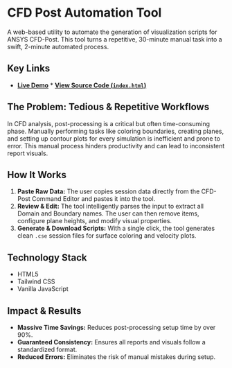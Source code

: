 # CFD Post Automation Tool

A web-based utility to automate the generation of visualization scripts for ANSYS CFD-Post. This tool turns a repetitive, 30-minute manual task into a swift, 2-minute automated process.



## Key Links

* **[Live Demo](https://your-username.github.io/your-repository-name/)** * **[View Source Code (`index.html`)](https://github.com/midhun16042000/CFD-POST-AUTOMATION-TOOL/blob/main/index.html)**

## The Problem: Tedious & Repetitive Workflows

In CFD analysis, post-processing is a critical but often time-consuming phase. Manually performing tasks like coloring boundaries, creating planes, and setting up contour plots for every simulation is inefficient and prone to error. This manual process hinders productivity and can lead to inconsistent report visuals.

## How It Works

1.  **Paste Raw Data:** The user copies session data directly from the CFD-Post Command Editor and pastes it into the tool.
2.  **Review & Edit:** The tool intelligently parses the input to extract all Domain and Boundary names. The user can then remove items, configure plane heights, and modify visual properties.
3.  **Generate & Download Scripts:** With a single click, the tool generates clean `.cse` session files for surface coloring and velocity plots.

## Technology Stack

* HTML5
* Tailwind CSS
* Vanilla JavaScript

## Impact & Results

* **Massive Time Savings:** Reduces post-processing setup time by over 90%.
* **Guaranteed Consistency:** Ensures all reports and visuals follow a standardized format.
* **Reduced Errors:** Eliminates the risk of manual mistakes during setup.
